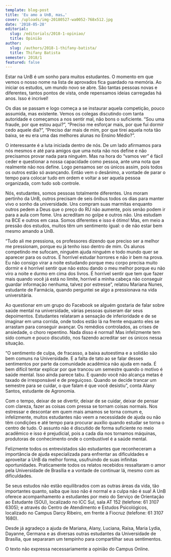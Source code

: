 ```yaml
---
template: blog-post
title: 'Eu amo a UnB, mas…'
cover: /uploads/img-20180527-wa0052-768x512.jpg
date: '2018-05-28'
editorial:
  slug: /editorials/2018-1-opiniao/
  title: Opinião
author:
  slug: /authors/2018-1-thifany-batista/
  title: Thifany Batista
semester: 2018/1
featured: false
---
```

Estar na UnB é um sonho para muitos estudantes. O momento em que vemos o nosso nome na lista de aprovados fica guardado na memória. Ao iniciar os estudos, um mundo novo se abre. São tantas pessoas novas e diferentes, tantos pontos de vista, onde repensamos ideias carregadas há anos. Isso é incrível!



Os dias se passam e logo começa a se instaurar aquela competição, pouco assumida, mas existente. Vemos os colegas discutindo com tanta autoridade e começamos a nos sentir mal, não bons o suficiente. “Sou uma fraude, por que estou aqui?”, “Preciso me esforçar mais, por que fui dormir cedo aquele dia?”, “Preciso dar mais de mim, por que tirei aquela nota tão baixa, se eu era uma das melhores alunas no Ensino Médio?”.



O interessante é a luta iniciada dentro de nós. De um lado afirmamos para nós mesmos e até para amigos que uma nota não nos define e não precisamos provar nada para ninguém. Mas na hora do “vamos ver” é fácil ceder e questionar a nossa capacidade como pessoa, ante uma nota que realmente não nos define. Logo pensamos ser os únicos assim, pois todos os outros estão só avançando. Então vem o desânimo, a vontade de parar o tempo para colocar tudo em ordem e voltar a ser aquela pessoa organizada, com tudo sob controle.



Nós, estudantes, somos pessoas totalmente diferentes. Uns moram pertinho da UnB, outros precisam de seis ônibus todos os dias para manter vivo o sonho da universidade. Uns compram suas marmitas enquanto outros pedem a Deus que o preço do RU não aumente, pois senão podem ir para a aula com fome. Uns acreditam no golpe e outros não. Uns estudam na BCE e outros em casa. Somos diferentes e isso é ótimo! Mas, em meio a pressão dos estudos, muitos têm um sentimento igual: o de não estar bem mesmo amando a UnB.



“Tudo ali me pressiona, os professores dizendo que preciso ser a melhor me pressionam, porque eu já tenho isso dentro de mim. Os alunos competindo me sufocam, ninguém ajuda ninguém e todo mundo quer se aparecer para os outros. É horrível estudar horrores e não ir bem na prova. Eu não consigo virar a noite estudando porque meu corpo precisa muito dormir e é horrível sentir que não estou dando o meu melhor porque eu não viro a noite e durmo em cima dos livros. É horrível sentir que tem que fazer mais quando você já está no limite, horrível a minha cabeça não conseguir guardar informação nenhuma, talvez por estresse”, relatou Mariana Nunes, estudante de Farmácia, quando perguntei se algo a pressionava na vida universitária.



Ao questionar em um grupo do Facebook se alguém gostaria de falar sobre saúde mental na universidade, várias pessoas quiseram dar seus depoimentos. Estudantes relataram a sensação de inferioridade e de se imaginar em uma corrida, onde todos estão lá na frente enquanto eles se arrastam para conseguir avançar. Os remédios controlados, as crises de ansiedade, o choro repentino. Nada disso é normal! Mas infelizmente tem sido comum e pouco discutido, nos fazendo acreditar ser os únicos nessa situação.



“O sentimento de culpa, de fracasso, a baixa autoestima e a solidão são bem comuns na Universidade. E a falta de tato ao se falar desses sentimentos por parte da comunidade acadêmica não ajuda em nada. É bem difícil tentar explicar por que trancou um semestre quando o motivo é saúde mental. Isso ainda parece tabu. E quando você não alcança metas é taxado de irresponsável e de preguiçoso. Quando se decide trancar um semestre para se cuidar, o que falam é que você desistiu”, conta Alany Santos, estudante de Agronomia.



Com o tempo, deixar de se divertir, deixar de se cuidar, deixar de pensar com clareza, fazer as coisas com pressa se tornam coisas normais. Nos estressar e descontar em quem mais amamos se torna comum e, infelizmente, muitos estudantes não veem a necessidade de ajuda ou não têm condições e até tempo para procurar auxílio quando estudar se torna o centro de tudo. O assunto não é discutido de forma suficiente no meio acadêmico e isso é prejudicial, pois a cada dia nos tornamos máquinas, produtoras de conhecimento onde o combustível é a saúde mental.



Felizmente todos os entrevistados são estudantes que reconheceram a importância de ajuda especializada para enfrentar as dificuldades e aproveitar a UnB da melhor forma, usufruindo de suas infinitas oportunidades. Praticamente todos os relatos recebidos ressaltaram o amor pela Universidade de Brasília e a vontade de continuar lá, mesmo com as dificuldades.



Se seus estudos não estão equilibrados com as outras áreas da vida, tão importantes quanto, saiba que isso não é normal e a culpa não é sua! A UnB oferece acompanhamento a estudantes por meio do Serviço de Orientação ao Estudante (SOU), localizado no ICC  Sul, sala AT 152 (telefone: 61 3107 6305); e através do Centro de Atendimento e Estudos Psicológicos, localizado no Campus Darcy Ribeiro, em frente à Fiocruz (telefone: 61 3107 1680).



Desde já agradeço a ajuda de Mariana, Alany, Luciana, Raísa, Maria Lydia, Dayanne, Germana e as diversas outras estudantes da Universidade de Brasília, que separaram um tempinho para compartilhar seus sentimentos.



O texto não expressa necessariamente a opinião do Campus Online.
